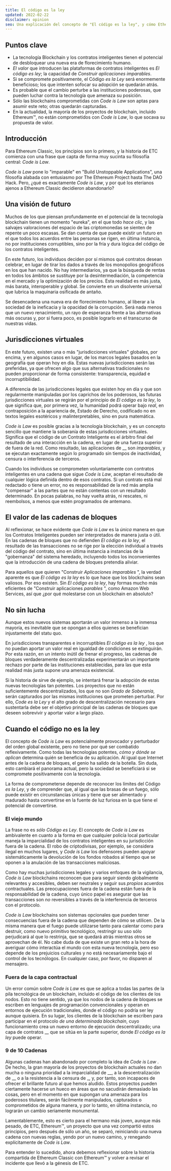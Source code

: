 ```yaml
---
title: El código es la ley
updated: 2022-02-22
disclaimer: opinion
seo: Una explicación del concepto de "El código es la ley", y cómo Ethereum Classic es uno de los pocos proyectos de blockchain que permiten que se desarrolle este brillante futuro.
---
```


## Puntos clave

- La tecnología Blockchain y los contratos inteligentes tienen el potencial de desbloquear una nueva era de florecimiento humano.
- _El valor_ que introducen las plataformas de contratos inteligentes es _El código es ley_; la capacidad de _Construir aplicaciones imparables_.
- Si se compromete positivamente, el Código _es la Ley_ será enormemente beneficioso; los que intenten sofocar su adopción se quedarán atrás.
- Es probable que el cambio perturbe a las instituciones poderosas, que pueden luchar contra la tecnología que amenaza su posición.
- Sólo las blockchains comprometidas con _Code is Law_ son aptas para asumir este reto; otras quedarán capturadas.
- En la actualidad, la mayoría de los proyectos de blockchain, incluido Ethereum™, no están comprometidos con _Code is Law_, lo que socava su propuesta de valor.

## Introducción

Para Ethereum Classic, los principios son lo primero, y la historia de ETC comienza con una frase que capta de forma muy sucinta su filosofía central: _Code is Law_.

_Code is Law_ pone lo "imparable" en "Build Unstoppable Applications", una filosofía alabada con entusiasmo por The Ethereum Project hasta The DAO Hack. Pero, ¿qué es exactamente _Code is Law_, y por qué los eterianos ajenos a Ethereum Classic decidieron abandonarlo?

## Una visión de futuro

Muchos de los que piensan profundamente en el potencial de la tecnología blockchain tienen un momento "eureka", en el que todo _hace clic_, y las salvajes valoraciones del espacio de las criptomonedas se sienten de repente un poco escasas. Se dan cuenta de que puede existir un futuro en el que todos los acuerdos entre las personas se rigen, en última instancia, no por instituciones corruptibles, sino por la fría y dura lógica del código de los contratos inteligentes.

En este futuro, los individuos deciden por sí mismos qué contratos desean celebrar, en lugar de tirar los dados a través de los monopolios geográficos en los que han nacido. No hay intermediarios, ya que la búsqueda de rentas en todos los ámbitos se sustituye por la desintermediación, la competencia en el mercado y la optimización de los precios. Esta realidad es más justa, más barata, interoperable y global. Se convierte en un disolvente universal que lubrica la maquinaria osificada de antaño.

Se desencadena una nueva era de florecimiento humano, al liberar a la sociedad de la ineficacia y la opacidad de la corrupción. Será nada menos que un nuevo renacimiento, un rayo de esperanza frente a las alternativas más oscuras y, por si fuera poco, es posible lograrlo en el transcurso de nuestras vidas.

## Jurisdicciones virtuales

En este futuro, existen una o más "jurisdicciones virtuales" globales, por encima, y en algunos casos en lugar, de los marcos legales basados en la geografía que operan hoy en día. Estas nuevas jurisdicciones serán las preferidas, ya que ofrecen algo que sus alternativas tradicionales no pueden proporcionar de forma consistente: transparencia, equidad e incorruptibilidad.

A diferencia de las jurisdicciones legales que existen hoy en día y que son regularmente manipuladas por los caprichos de los poderosos, las futuras jurisdicciones virtuales se regirán por el principio de _El código es la ley_, lo que significa que, por primera vez, la humanidad podrá operar bajo _real_, en contraposición a la apariencia de, Estado de Derecho, codificado no en textos legales esotéricos y malinterpretables, sino en pura matemática.

_Code is Law_ es posible gracias a la tecnología blockchain, y es un concepto sencillo que mantiene la soberanía de estas jurisdicciones virtuales. Significa que el código de un Contrato Inteligente es el árbitro final del resultado de una interacción en la cadena, en lugar de una fuerza superior de fuera de la red. Como resultado, las aplicaciones de __ son _imparables_, y se ejecutan exactamente según lo programado sin tiempos de inactividad, censura o interferencia de terceros.

Cuando los individuos se comprometen voluntariamente con contratos inteligentes en una cadena que sigue _Code is Law_, aceptan el resultado de cualquier lógica definida dentro de esos contratos. Si un contrato está mal redactado o tiene un error, no es responsabilidad de la red más amplia "compensar" a las partes que no están contentas con un resultado determinado. En pocas palabras, no hay vuelta atrás, ni rescates, ni reembolsos, a menos que estén programados de antemano.

## El valor de las cadenas de bloques

Al reflexionar, se hace evidente que _Code is Law_ es la _única_ manera en que los Contratos Inteligentes pueden ser interpretados de manera justa o útil. En las cadenas de bloques que no defienden _El código es la ley_, el resultado de las transacciones no se rige por la elección individual a través del código del contrato, sino en última instancia a instancias de la "gobernanza" del sistema heredado, incluyendo todos los inconvenientes que la introducción de una cadena de bloques pretendía aliviar.

Para aquellos que quieren "Construir _Aplicaciones imparables_ ", la verdad aparente es que _El código es la ley_ es lo que hace que los blockchains sean valiosos. Por eso existen. Sin _El código es la ley_, hay formas mucho más eficientes de "Construir aplicaciones _parables_ ", como Amazon Web Services, así que ¿por qué molestarse con un blockchain en absoluto?

## No sin lucha

Aunque estos nuevos sistemas aportarán un valor inmenso a la inmensa mayoría, es inevitable que se opongan a ellos quienes se benefician injustamente del statu quo.

En jurisdicciones transparentes e incorruptibles _El código es la ley_ , los que no puedan aportar un valor real en igualdad de condiciones se extinguirán. Por esta razón, en un intento inútil de frenar el progreso, las cadenas de bloques verdaderamente descentralizadas experimentarán un importante rechazo por parte de las instituciones establecidas, para las que esta realidad más justa supone una amenaza existencial.

Si la historia de [](https://www.eff.org/wp/riaa-v-people-five-years-later) sirve de ejemplo, se intentará frenar la adopción de estas nuevas tecnologías tan potentes. Los proyectos que no están suficientemente descentralizados, los que no son _Grado de Soberanía_, serán capturados por las mismas instituciones que prometen perturbar. Por ello, _Code es la Ley_ y el alto grado de descentralización necesario para sustentarla debe ser el objetivo principal de las cadenas de bloques que deseen sobrevivir y aportar valor a largo plazo.

## Cuando el código no es la ley

El concepto de _Code is Law_ es potencialmente provocador y perturbador del orden global existente, pero no tiene por qué ser combatido reflexivamente. Como todas las tecnologías potentes, _cómo y dónde se aplican_ determina quién se beneficia de su aplicación. Al igual que Internet antes de la cadena de bloques, el genio ha salido de la botella. Sin duda, esto cambiará el panorama actual, pero la sociedad se beneficiará si se compromete positivamente con la tecnología.

La forma de comprometerse depende de reconocer los límites del Código _es la Ley_, y de comprender que, al igual que las brasas de un fuego, sólo puede existir en circunstancias únicas y tiene que ser alimentado y madurado hasta convertirse en la fuente de luz furiosa en la que tiene el potencial de convertirse.

### El viejo mundo

La frase no es _sólo Código es Ley_. El concepto de _Code is Law_ es ambivalente en cuanto a la forma en que cualquier policía local particular maneja la imparcialidad de los contratos inteligentes en su jurisdicción fuera de la cadena. El robo de criptodivisas, por ejemplo, se considera ilegal en muchos lugares, y _Code is Law_ los defensores pueden apoyar sistemáticamente la devolución de los fondos robados al tiempo que se oponen a la anulación de las transacciones maliciosas.

Como hay muchas jurisdicciones legales y varios enfoques de la vigilancia, *Code is Law* blockchains reconocen que para seguir siendo globalmente relevantes y accesibles, deben ser neutrales y seguir sus *propios* acuerdos contractuales. Las preocupaciones fuera de la cadena están fuera de la responsabilidad de la cadena, cuyo único papel es asegurar que las transacciones son _no_ reversibles a través de la interferencia de terceros con el protocolo.

_Code is Law_ blockchains son sistemas opcionales que pueden tener consecuencias fuera de la cadena que dependen de cómo se utilicen. De la misma manera que el fuego puede utilizarse tanto para calentar como para destruir, como nuevo primitivo tecnológico, restringir su uso sólo perjudicará al que lo restrinja, que se quedará atrás mientras otros se aprovechan de él. No cabe duda de que existe un gran reto a la hora de averiguar cómo interactúa el mundo con esta nueva tecnología, pero eso depende de los prejuicios culturales y no está necesariamente bajo el control de los tecnólogos. En cualquier caso, por favor, no disparen al mensajero.

### Fuera de la capa contractual

Un error común sobre _Code is Law_ es que se aplica a todas las partes de la pila tecnológica de un blockchain, incluido el código de los clientes de los nodos. Esto no tiene sentido, ya que los nodos de la cadena de bloques se escriben en lenguajes de programación convencionales y operan en entornos de ejecución tradicionales, donde el código no podría ser ley aunque quisiera. En su lugar, los clientes de la blockchain se escriben para participar en el protocolo _de una determinada blockchain_, cuyo funcionamiento crea un nuevo entorno de ejecución descentralizado; una capa de contratos __ que se sitúa en la parte superior, donde _El código es la ley_ puede operar.

### 9 de 10 Cadenas

Algunas cadenas han abandonado por completo la idea de _Code is Law_ . De hecho, la gran mayoría de los proyectos de blockchain actuales no dan mucha o ninguna prioridad a la imparcialidad de __, a la descentralización de __ o a la resistencia a la censura de _, y, por tanto, son incapaces de ofrecer el brillante futuro al que hemos aludido. Estos proyectos pueden ciertamente hacerse un hueco en áreas que no sacudirán demasiado las cosas, pero en el momento en que supongan una amenaza para los poderosos titulares, serán fácilmente manipulados, capturados o comprometidos de alguna manera, y por lo tanto, en última instancia, no lograrán un cambio seriamente monumental.

Lamentablemente, esto es cierto para el hermano más joven, aunque más pesado, de ETC, Ethereum™, un proyecto que una vez compartió estos principios, pero después de sólo un año, se separó, reiniciando una nueva cadena con nuevas reglas, yendo por un nuevo camino, y renegando explícitamente de _Code is Law_.

Para entender lo sucedido, ahora debemos reflexionar sobre la historia compartida de Ethereum Classic con Ethereum™ y volver a revisar el incidente que llevó a la génesis de ETC.
